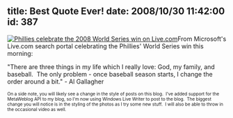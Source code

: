 title: Best Quote Ever!
date: 2008/10/30 11:42:00
id: 387
---
[![Phillies celebrate the 2008 World Series win on Live.com](http://www.s-church.net/journal_images/BestQuoteEver_B2BC/Live.ComPhillies.jpg "Phillies celebrate the 2008 World Series win on Live.com")](http://www.live.com)From Microsoft's Live.com search portal celebrating the Phillies' World Series win this morning:

"There are three things in my life which I really love: God, my family, and baseball.  The only problem - once baseball season starts, I change the order around a bit." - Al Gallagher

<font size="1">On a side note, you will likely see a change in the style of posts on this blog.  I've added support for the MetaWeblog API to my blog, so I'm now using Windows Live Writer to post to the blog.  The biggest change you will notice is in the styling of the photos as I try some new stuff.  I will also be able to throw in the occasional video as well.</font>